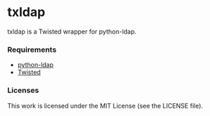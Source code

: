 txldap
======

txldap is a Twisted wrapper for python-ldap.

### Requirements

* [python-ldap](http://www.python-ldap.org/)
* [Twisted](http://twistedmatrix.com/)

### Licenses

This work is licensed under the MIT License (see the LICENSE file).
